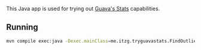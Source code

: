 This Java app is used for trying out [Guava's Stats](https://google.github.io/guava/releases/23.0/api/docs/com/google/common/math/Stats.html) capabilities.

## Running

```bash
mvn compile exec:java -Dexec.mainClass=me.itzg.tryguavastats.FindOutliers -Dexec.args="5 8 2 5 4 6 3 6 7 12 1 5 4 6"
```